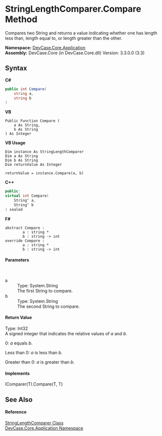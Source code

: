 # StringLengthComparer.Compare Method 
 

Compares two String and returns a value indicating whether one has length less than, length equal to, or length greater than the other.

**Namespace:**&nbsp;<a href="N_DevCase_Core_Application">DevCase.Core.Application</a><br />**Assembly:**&nbsp;DevCase.Core (in DevCase.Core.dll) Version: 3.3.0.0 (3.3)

## Syntax

**C#**<br />
``` C#
public int Compare(
	string a,
	string b
)
```

**VB**<br />
``` VB
Public Function Compare ( 
	a As String,
	b As String
) As Integer
```

**VB Usage**<br />
``` VB Usage
Dim instance As StringLengthComparer
Dim a As String
Dim b As String
Dim returnValue As Integer

returnValue = instance.Compare(a, b)
```

**C++**<br />
``` C++
public:
virtual int Compare(
	String^ a, 
	String^ b
) sealed
```

**F#**<br />
``` F#
abstract Compare : 
        a : string * 
        b : string -> int 
override Compare : 
        a : string * 
        b : string -> int 
```


#### Parameters
&nbsp;<dl><dt>a</dt><dd>Type: System.String<br />The first String to compare.</dd><dt>b</dt><dd>Type: System.String<br />The second String to compare.</dd></dl>

#### Return Value
Type: Int32<br />A signed integer that indicates the relative values of *a* and *b*. 

 0: *a* equals *b*. 

 Less than 0: *a* is less than *b*. 

 Greater than 0: *a* is greater than *b*.

#### Implements
IComparer(T).Compare(T, T)<br />

## See Also


#### Reference
<a href="T_DevCase_Core_Application_StringLengthComparer">StringLengthComparer Class</a><br /><a href="N_DevCase_Core_Application">DevCase.Core.Application Namespace</a><br />